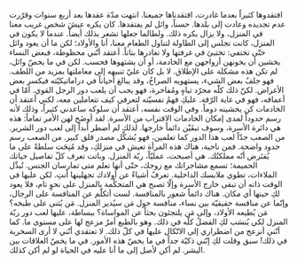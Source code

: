 افتقدوها كثيراً بعدما غادرت، افتقدناها جميعنا. انتهت مدّة عقدها بعد أربع سنوات وقرّرت عدم تجديده وعادت إلى بلدها. حسناً، وائل لم يفتقدها. كان يكره عيشَ شخص غريب معنا في المنزل، ولا يزال يكره ذلك. ولطالما جعلها تشعر بذلك أيضاً. عندما لا يكون في المنزل، كانت تجلس إلى الطاولة لتناول الطعام معنا، أنا والأولاد؛ لكن ما أن يعود وائل حتّى تختفي: تختبئ في غرفتها ولا تغادرها بتاتاً. أعتقد أنّني محظوظة، فبعض النساء يخشين أن يخونهن أزواجهن مع الخادمة، أو أن يشتهوها فحسب. لكن في ما يخصّ وائل، لم تكن هذه مشكلة على الإطلاق. لا بل كان عليّ تنبيهه إلى معاملتها بمزيد من اللطف. فهو جلفٌ بعض الشيء، يستهويه الصراخُ، وقد يبالغ أحياناً في دراماتيكيّته فيكسر بعض الأغراض. لكنّ ذلك كلّه مجرّد تباهٍ ومُفاخرة، فهو يحب أن يلعب دور الرجل القوي. أمّا في أعماقه، فهو في غاية الرّقة. عليكِ فهمُ نفسيّته لتعرفي كيف تتعاملين معه، لكني أعتقد أن الخادمات كن يخشينه دوماً. وفي الوقت نفسه، أعتقد أن سلوكه ساعدني كثيراً، وذلك لأنه رسم حدوداً لمدى إمكان الخادمات الاقتراب من الأسرة. لقد أوضَح لهن الأمر تماماً: هذه هي دائرة الأسرة، وسوف تبقَيْن دائماً خارجها. لذلك لم أضطر أبداً إلى لعب دور الشرير. من الصعب جدّاً لعب هذا الدور كما تعلمين، فهو يُشكِّل مصدر قلق كبير. من الصعب رسم حدود واضحة. فمن ناحية، هناك هذه المرأة تعيش في منزلكِ، وقد مُنِحَت سلطةً على ما يُفتَرض أنّه مملكتُك. هي أصبحت، عمليّاً، ربّة المنزل. وباتت تعرف كلّ تفاصيل حياتك الحميمة؛ تسمع مشاجراتك مع زوجك، حتّى أنها تعلم متى تمارسان الجنس. تُبدِّل الملاءات، تطوي ملابسك الداخلية. تعرفُ أشياءً عن أولادك تجهلينها أنتِ. لكن عليها في الوقت ذاته أن تبقى خارج الأسرة وإلّا تصبح هي المتحكِّمة بالمنزل على نحوٍ تام، فلا يعود لكِ حينها أي مكان. هناك دائماً شعور بالمنافسة. لست أتكلّم عن المنافسة على الرجال، وإنّما عن منافسة حقيقيّة بين نساء، منافسة حول مَن سيُدير المنزل. مَن يُثنى على طبخه؟ مَن يُطيعه الأولاد، وإلى مَن يلتجئون بحثاً عن المواساة؟ ببساطة، عليها لعب دور ربّة المنزل لكي يُنسَب لكِ الفضلُ كلّه في ذلك. وهو بالطبع أمرٌ مزعج لها على مستوى ما. كما أنّني أنزعج من اضطراري إلى الاتّكال عليها في كلّ ذلك. لا تعتقدي أنّني لا أرى السخرية في ذلك! سبق وقلت لكِ إنّني ذكيّة جداً في ما يخصّ هذه الأمور. في ما يخصّ العلاقات بين البشر. لم أكن لأصل إلى ما أنا عليه في الحياة لو لم أكن كذلك.